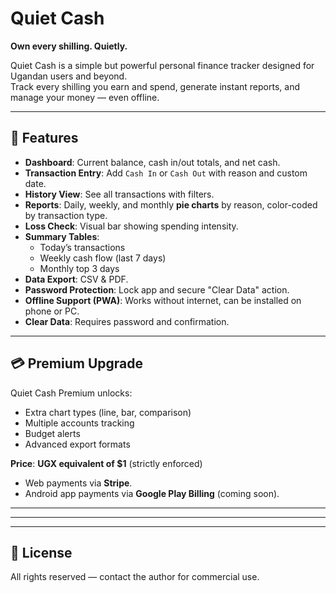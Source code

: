 # Quiet Cash  
**Own every shilling. Quietly.**  

Quiet Cash is a simple but powerful personal finance tracker designed for Ugandan users and beyond.  
Track every shilling you earn and spend, generate instant reports, and manage your money — even offline.  

---

## 🌟 Features  
- **Dashboard**: Current balance, cash in/out totals, and net cash.  
- **Transaction Entry**: Add `Cash In` or `Cash Out` with reason and custom date.  
- **History View**: See all transactions with filters.  
- **Reports**: Daily, weekly, and monthly **pie charts** by reason, color-coded by transaction type.  
- **Loss Check**: Visual bar showing spending intensity.  
- **Summary Tables**:  
  - Today’s transactions  
  - Weekly cash flow (last 7 days)  
  - Monthly top 3 days  
- **Data Export**: CSV & PDF.  
- **Password Protection**: Lock app and secure "Clear Data" action.  
- **Offline Support (PWA)**: Works without internet, can be installed on phone or PC.  
- **Clear Data**: Requires password and confirmation.  

---

## 💳 Premium Upgrade  
Quiet Cash Premium unlocks:  
- Extra chart types (line, bar, comparison)  
- Multiple accounts tracking  
- Budget alerts  
- Advanced export formats  

**Price**: **UGX equivalent of $1** (strictly enforced)  
- Web payments via **Stripe**.  
- Android app payments via **Google Play Billing** (coming soon).  

---



---


---

## 📜 License  
All rights reserved — contact the author for commercial use.
